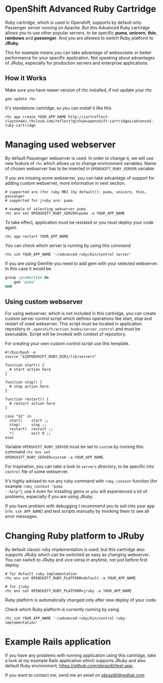 # OpenShift Advanced Ruby Cartridge
Ruby cartridge, which is used in Openshift, supports by default only Passenger server running on Apache. But this Advanced Ruby cartridge allows you to use other popular servers, to be specific **puma**, **unicorn**, **thin**, **rainbows** and **passenger**. And you are allowed to switch Ruby platform to **JRuby**.

This for example means you can take advantage of websockets or better performance for your specific application. Not speaking about advantages of JRuby, especially for production servers and enterprise applications.


How it Works
------------
Make sure you have newer version of rhc installed, if not update your rhc

	gem update rhc

It's standalone cartridge, so you can install it like this

	rhc app create YOUR_APP_NAME http://cartreflect-claytondev.rhcloud.com/reflect?github=openshift-cartridges/advanced-ruby-cartridge


Managing used webserver
===================

By default Passenger webserver is used. In order to change it, we will use new feature of <code>rhc</code> which allows us to change environment variables. Name of chosen webserver has to be inserted in <code>OPENSHIFT_RUBY_SERVER</code> variable.

If you are missing some webserver, you can take advantage of support for adding custom webserver, more information in next section.

	# supported are (for ruby MRI (by default)): puma, unicorn, thin, passenger
	# supported for jruby are: puma

    # example of selecting webserver puma
	rhc env set OPENSHIFT_RUBY_SERVER=puma -a YOUR_APP_NAME

To take effect, application must be restated or you must deploy your code again.

	rhc app restart YOUR_APP_NAME
	
You can check which server is running by using this command

	rhc ssh YOUR_APP_NAME '~/advanced-ruby/bin/control server'


If you are using Gemfile you need to add gem with your selected webserver. In this case it would be

```ruby
group :production do
	gem 'puma'
end
```

Using custom webserver
-----------------------
For using webserver, which is not included in this cartridge, you can create custom server control script which defines operations like start, stop and restart of used webserver. This script must be located in application repository in <code>.openshift/action_hooks/server_control</code> and must be executable. Script will be invoked with context of repository.

For creating your own custom control script use this template.

    #!/bin/bash -e
    source "${OPENSHIFT_RUBY_DIR}/lib/servers"

    function start() {
      # start action here
    }

    function stop() {
      # stop action here
    }

    function restart() {
      # restart action here
    }

    case "$1" in
      start)    start ;;
      stop)     stop ;;
      restart)  restart ;;
      *)        exit 0 ;;
    esac

Variable <code>OPENSHIFT_RUBY_SERVER</code> must be set to <code>custom</code> by running this command <code>rhc env set OPENSHIFT_RUBY_SERVER=custom -a YOUR_APP_NAME</code>.

For inspiration, you can take a look to <code>servers</code> directory, to be specific into <code>control</code> file of some webserver.

It's highly advised to run any ruby command with <code>ruby_context</code> function  (for example <code>ruby_context "puma --help"</code>), use it even for installing gems or you will experienced a lot of problems, especially if you are using JRuby.

If you have problem with debugging I recommend you to ssh into your app (<code>rhc ssh APP_NAME</code>) and test scripts manually by invoking them to see all error messages.

Changing Ruby platform to JRuby
==================================

By default classic ruby implementation is used, but this cartridge also supports JRuby which can be switched as easy as changing webserver. You can switch to JRuby and vice versa in anytime, not just before first deploy.


    # for default ruby implementation
    rhc env set OPENSHIFT_RUBY_PLATFORM=default -a YOUR_APP_NAME

    # for jruby
    rhc env set OPENSHIFT_RUBY_PLATFORM=jruby -a YOUR_APP_NAME

Ruby platform is automatically changed only after new deploy of your code.

Check which Ruby platform is currently running by using

	rhc ssh YOUR_APP_NAME '~/advanced-ruby/bin/control ruby-implementation'


Example Rails application
=========================

If you have any problems with running application using this cartridge, take a look at my example Rails application which supports JRuby and also default Ruby environment, https://github.com/pbrazdil/test-app.


If you want to contact me, send me an email on pbrazdil@redhat.com
